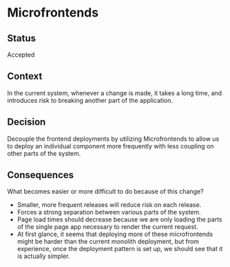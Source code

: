# Microfrontends

## Status

Accepted

## Context

In the current system, whenever a change is made, it takes a long time, and introduces risk to breaking another part of the application.

## Decision

Decouple the frontend deployments by utilizing Microfrontends to allow us to deploy an individual component more frequently with less coupling on other parts of the system.

## Consequences

What becomes easier or more difficult to do because of this change?
* Smaller, more frequent releases will reduce risk on each release.
* Forces a strong separation between various parts of the system.
* Page load times should decrease because we are only loading the parts of the single page app necessary to render the current request.
* At first glance, it seems that deploying more of these microfrontends might be harder than the current monolith deployment, but from experience, once the deployment pattern is set up, we should see that it is actually simpler.


